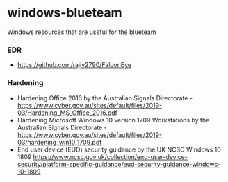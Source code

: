 # windows-blueteam
Windows resources that are useful for the blueteam

### EDR

- https://github.com/rajiv2790/FalconEye

### Hardening

- Hardening Office 2016 by the Australian Signals Directorate - https://www.cyber.gov.au/sites/default/files/2019-03/Hardening_MS_Office_2016.pdf
- Hardening Microsoft Windows 10 version 1709 Workstations by the Australian Signals Directorate - https://www.cyber.gov.au/sites/default/files/2019-03/hardening_win10_1709.pdf
- End user device (EUD) security guidance by the UK NCSC Windows 10 1809 https://www.ncsc.gov.uk/collection/end-user-device-security/platform-specific-guidance/eud-security-guidance-windows-10-1809

